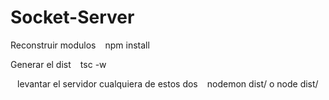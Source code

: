 # Socket-Server

Reconstruir modulos
 ` `
npm install 
` `

Generar el dist
` `
tsc -w

` `
levantar el servidor cualquiera de estos dos 
` `
nodemon dist/
o 
node dist/
` `


